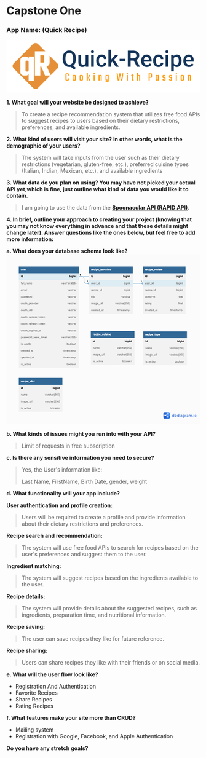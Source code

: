 # Capstone One

### App Name: (Quick Recipe)
![img](/static/images/quick-recipe-logo.png)

**1. What goal will your website be designed to achieve?**

>To create a recipe recommendation system that utilizes free food APIs to suggest recipes to users based on their dietary restrictions, preferences, and available ingredients.


**2. What kind of users will visit your site? In other words, what is the demographic of your users?**

 >   The system will take inputs from the user such as their dietary restrictions (vegetarian, gluten-free, etc.), preferred cuisine types (Italian, Indian, Mexican, etc.), and available ingredients

**3. What data do you plan on using? You may have not picked your actual API yet,which is fine, just outline what kind of data you would like it to contain.**

>I am going to use the data from the **[Spoonacular API (RAPID API)](https://rapidapi.com/spoonacular/api/recipe-food-nutrition)**.


**4. In brief, outline your approach to creating your project (knowing that you may not know everything in advance and that these details might change later). Answer questions like the ones below, but feel free to add more information:**


**a. What does your database schema look like?**
![img](/documentations/database-schema-quick_recipe-white-bg.png)


**b. What kinds of issues might you run into with your API?**

>Limit of requests in free subscription

**c. Is there any sensitive information you need to secure?**

>Yes, the User's information like:
>
>Last Name, FirstName, Birth Date, gender, weight


**d. What functionality will your app include?**

**User authentication and profile creation:** 
>Users will be required to create a profile and provide information about their dietary restrictions and preferences.

**Recipe search and recommendation:** 
>The system will use free food APIs to search for recipes based on the user's preferences and suggest them to the user.

**Ingredient matching:** 
>The system will suggest recipes based on the ingredients available to the user.

**Recipe details:** 
>The system will provide details about the suggested recipes, such as ingredients, preparation time, and nutritional information.

**Recipe saving:** 
>The user can save recipes they like for future reference.

**Recipe sharing:** 
>Users can share recipes they like with their friends or on social media.

**e. What will the user flow look like?**

-	Registration And Authentication
-	Favorite Recipes
-	Share Recipes
-	Rating Recipes


**f. What features make your site more than CRUD?**
      
-	Mailing system 
-	Registration with Google, Facebook, and Apple Authentication



**Do you have any stretch goals?**
